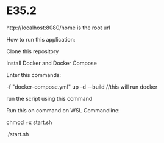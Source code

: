 # E35.2

http://localhost:8080/home is the root url 

How to run this application:


 Clone this repository

Install Docker and Docker Compose 

Enter this commands:

-f "docker-compose.yml" up -d --build                                                //this  will run docker 

run the script using this command


Run this on command on WSL Commandline:

chmod +x start.sh

./start.sh 



        
        
      




